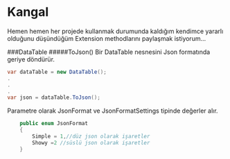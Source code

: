# Kangal

Hemen hemen her projede kullanmak durumunda kaldığım kendimce yararlı olduğunu düşündüğüm Extension methodlarını paylaşmak istiyorum...

###DataTable
#####ToJson()
Bir DataTable nesnesini Json formatında geriye döndürür.
```csharp
var dataTable = new DataTable();
.
.
.
var json = dataTable.ToJson();
```
Parametre olarak JsonFormat ve JsonFormatSettings tipinde değerler alır.
```csharp
    public enum JsonFormat
    {
        Simple = 1,//düz json olarak işaretler
        Showy =2 //süslü json olarak işaretler
    }
```
